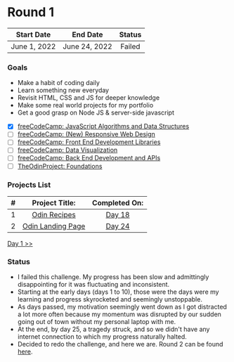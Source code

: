 # Round 1

|  Start Date  |    End Date   | Status |
| :----------: | :-----------: | :----: |
| June 1, 2022 | June 24, 2022 | Failed |

### **Goals**

- Make a habit of coding daily
- Learn something new everyday
- Revisit HTML, CSS and JS for deeper knowledge
- Make some real world projects for my portfolio
- Get a good grasp on Node JS & server-side javascript
- [x] [freeCodeCamp: JavaScript Algorithms and Data Structures](https://www.freecodecamp.org/learn/javascript-algorithms-and-data-structures)
- [ ] [freeCodeCamp: (New) Responsive Web Design](https://www.freecodecamp.org/learn/2022/responsive-web-design/)
- [ ] [freeCodeCamp: Front End Development Libraries](https://www.freecodecamp.org/learn/front-end-development-libraries/)
- [ ] [freeCodeCamp: Data Visualization](https://www.freecodecamp.org/learn/data-visualization)
- [ ] [freeCodeCamp: Back End Development and APIs](https://www.freecodecamp.org/learn/back-end-development-and-apis/)
- [ ] [TheOdinProject: Foundations](https://www.theodinproject.com/paths/foundations/courses/foundations)

### **Projects List**

|  #  |                            Project Title:                          |      Completed On:      |
| :-: |  :--------------------------------------------------------------:  |  :-------------------:  |
|  1  |       [Odin Recipes](https://github.com/yrnmsk/odin-recipes)       |  [Day 18](./day018.md)  |
|  2  |  [Odin Landing Page](https://github.com/yrnmsk/odin-landing-page)  |  [Day 24](./day024.md)  |

[Day 1 >>](day001.md)

### **Status**

- I failed this challenge. My progress has been slow and admittingly disappointing for it was fluctuating and inconsistent.
- Starting at the early days (days 1 to 10), those were the days were my learning and progress skyrocketed and seemingly unstoppable.
- As days passed, my motivation seemingly went down as I got distracted a lot more often because my momentum was disrupted by our sudden going out of town without my personal laptop with me.
- At the end, by day 25, a tragedy struck, and so we didn't have any internet connection to which my progress naturally halted.
- Decided to redo the challenge, and here we are. Round 2 can be found [here](../Round-2/README.md).